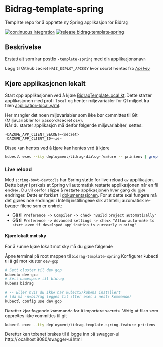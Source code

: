 # Bidrag-template-spring
Template repo for å opprette ny Spring applikasjon for Bidrag

[![continuous integration](https://github.com/navikt/bidrag-template-spring/actions/workflows/pr.yaml/badge.svg)](https://github.com/navikt/bidrag-dialog/actions/workflows/ci.yaml)
[![release bidrag-template-spring](https://github.com/navikt/bidrag-template-spring/actions/workflows/release.yaml/badge.svg)](https://github.com/navikt/bidrag-dialog/actions/workflows/release.yaml)

## Beskrivelse

Erstatt alt som har postfix `-template-spring` med din applikasjonsnavn

Legg til Github secret `NAIS_DEPLOY_APIKEY` hvor secret hentes fra [Api key](https://deploy.nais.io/apikeys)

## Kjøre applikasjonen lokalt

Start opp applikasjonen ved å kjøre [BidragTemplateLocal.kt](src/test/kotlin/no/nav/bidrag/template/BidragTemplateLocal.kt).
Dette starter applikasjonen med profil `local` og henter miljøvariabler for Q1 miljøet fra filen [application-local.yaml](src/test/resources/application-local.yaml).

Her mangler det noen miljøvariabler som ikke bør committes til Git (Miljøvariabler for passord/secret osv).<br/>
Når du starter applikasjon må derfor følgende miljøvariabl(er) settes:
```bash
-DAZURE_APP_CLIENT_SECRET=<secret>
-DAZURE_APP_CLIENT_ID=<id>
```
Disse kan hentes ved å kjøre kan hentes ved å kjøre 
```bash
kubectl exec --tty deployment/bidrag-dialog-feature -- printenv | grep -e AZURE_APP_CLIENT_ID -e AZURE_APP_CLIENT_SECRET
```

### Live reload
Med `spring-boot-devtools` har Spring støtte for live-reload av applikasjon. Dette betyr i praksis at Spring vil automatisk restarte applikasjonen når en fil endres. Du vil derfor slippe å restarte applikasjonen hver gang du gjør endringer. Dette er forklart i [dokumentasjonen](https://docs.spring.io/spring-boot/docs/1.5.16.RELEASE/reference/html/using-boot-devtools.html#using-boot-devtools-restart).
For at dette skal fungere må det gjøres noe endringer i Intellij instillingene slik at Intellij automatisk re-bygger filene som er endret:

* Gå til `Preference -> Compiler -> check "Build project automatically"`
* Gå til `Preference -> Advanced settings -> check "Allow auto-make to start even if developed application is currently running"`

#### Kjøre lokalt mot sky
For å kunne kjøre lokalt mot sky må du gjøre følgende

Åpne terminal på root mappen til `bidrag-template-spring`
Konfigurer kubectl til å gå mot kluster `dev-gcp`
```bash
# Sett cluster til dev-gcp
kubectx dev-gcp
# Sett namespace til bidrag
kubens bidrag 

# -- Eller hvis du ikke har kubectx/kubens installert 
# (da må -n=bidrag legges til etter exec i neste kommando)
kubectl config use dev-gcp
```
Deretter kjør følgende kommando for å importere secrets. Viktig at filen som opprettes ikke committes til git

```bash
kubectl exec --tty deployment/bidrag-template-spring-feature printenv | grep -E 'AZURE_APP_CLIENT_ID|AZURE_APP_CLIENT_SECRET|TOKEN_X|AZURE_OPENID_CONFIG_TOKEN_ENDPOINT|AZURE_APP_TENANT_ID|AZURE_APP_WELL_KNOWN_URL|KODEVERK_URL|PDL_URL|KRR_URL|KODEVERK_URL|SCOPE' > src/main/resources/application-lokal-nais-secrets.properties
```

Deretter kan tokenet brukes til å logge inn på swagger-ui http://localhost:8080/swagger-ui.html